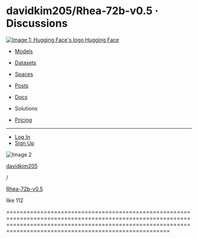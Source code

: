 davidkim205/Rhea-72b-v0.5 · Discussions
===============
  

 [![Image 1: Hugging Face's logo](https://huggingface.co/front/assets/huggingface_logo-noborder.svg) Hugging Face](/)

*   [Models](/models)
*   [Datasets](/datasets)
*   [Spaces](/spaces)
*   [Posts](/posts)
*   [Docs](/docs)
*   Solutions
    
*   [Pricing](/pricing)

*   * * *
    
*   [Log In](/login)
*   [Sign Up](/join)

![Image 2](https://cdn-avatars.huggingface.co/v1/production/uploads/64241c3d774cc340797429fc/6aItlelkKm96bfucgwU6J.png)

[davidkim205](/davidkim205)

/

[Rhea-72b-v0.5](/davidkim205/Rhea-72b-v0.5)

like 112


==================================================================================================================================================================================================================